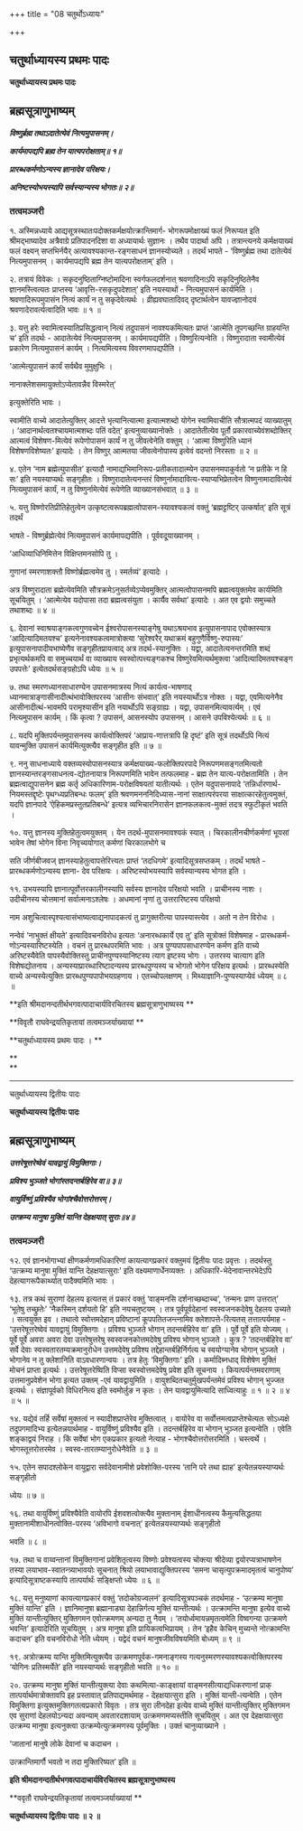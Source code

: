+++
title = "08 चतुर्थोऽध्यायः"

+++


## चतुर्थाध्यायस्य प्रथमः पादः

**चतुर्थाध्यायस्य प्रथमः पादः**

## **ब्रह्मसूत्राणुभाष्यम्**

***विष्णुर्ब्रह्म तथाऽदातेत्येवं नित्यमुपासनम्‌।***

***कार्यमापद्यपि ब्रह्म तेन यात्यपरोक्षताम्‌॥ १॥***

***प्रारब्धकर्मणोऽन्यस्य ज्ञानादेव परिक्षयः।***

***अनिष्टस्योभयस्यापि सर्वस्यान्यस्य भोगतः॥ २॥***

### **तत्वमञ्जरी**

१. अस्मिन्नध्याये आद्यसूत्रस्थातःपदोक्तकर्मक्षयोत्क्रान्तिमार्ग- भोगरूपमोक्षाख्यं फलं निरूप्यत इति श्रीमद्भाष्यादेव अत्रैवाग्रे प्रतिपादनदिशा वा अध्यायार्थः सुज्ञानः । तथैव पादार्था अपि । तत्रान्त्यनये कर्मक्षयाख्यं फलं वक्ष्यन् सप्तभिर्नयैर् अत्यावश्यकान्त-रङ्गसाधनं ज्ञानस्योच्यते । तदर्थं भापते - ‘विष्णुर्ब्रह्म तथा दातेत्येवं नित्यमुपासनम् । कार्यमापद्यपि ब्रह्म तेन यात्यपरोक्षताम्’ इति ।

२. तत्रायं विवेकः । सकृदनुष्ठिताग्निष्टोमादिना स्वर्गफलदर्शनात् श्रवणादिनाऽपि सकृदिनुष्ठितेनैव ज्ञानमस्त्वित्यतः प्राप्तस्य ‘आवृत्ति-रसकृदुपदेशात्’ इति नयस्याथों - नित्यमुपासनं कार्यमिति । श्रवणादिरूपमुपासंन नित्यं कार्यं न तु सकृदेवेत्यर्थः । व्रीह्यवघातादिवद् दृष्टार्थत्वेन यावज्ज्ञानोदयं श्रवणादेरावर्त्यत्वादिति भावः ॥ १ ॥

३. यत्तु हरेः स्वामित्वस्यातिप्रसिद्धत्वान् नित्यं तदुपासनं नावश्यकमित्यतः प्राप्तं ‘आत्मेति तूपगच्छन्ति ग्राहयन्ति च’ इति तदर्थः - आदातेत्येवं नित्यमुपासनम् । कार्यमापद्यपीति । विष्णुरित्यन्वेति । विष्णुरादाता स्वामीत्येवं प्रकारेण नित्यमुपासनं कार्यम् । नित्यमित्यस्य विवरणमापद्यपीति ।

‘आत्मेत्युपासनं कार्यं सर्वथैव मुमुक्षुभिः ।

नानाक्लेशसमायुक्तोऽप्येतावन्नैव विस्मरेत्’

इत्युक्तेरिति भावः ।

स्वामीति वाच्ये आदातेत्युक्तिर् आदत्ते भृत्यानित्यात्मा इत्यात्मशब्दो योगेन स्वामिवाचीति सौत्रात्मपदं व्याख्यातुम् । ‘आदानार्थत्वतश्चायमात्मशब्दः पतिं वदेत्’ इत्यनुव्याख्यानोक्तेः । आदातेतीत्येव पूर्तौ प्रकारवाच्येवंशब्दोक्तिर् आत्मत्वं विशेषण-मित्येवं रूपेणोपासनं कार्यं न तु जीवत्वेनेति वक्तुम् । ‘आत्मा विष्णुरिति ध्यानं विशेषणविशेष्यतः’ इत्यादेः । तेन विष्णुर् आत्मतया जीवत्वेनोपास्य इत्वेवं वदन्तो निरस्ताः ॥ २ ॥

४. एतेन ‘नाम ब्रह्मेत्युपासीत’ इत्यादौ नामाद्यभिमानिरूप-प्रतीकतादात्म्येन उपासनमपाकुर्वतो ‘न प्रतीके न हि सः’ इति नयस्याप्यर्थः सङ्गृहीतः । विष्णुरादातेत्यनन्तरं विष्णुर्नामादावित्य-स्याप्यभिप्रेतत्वेन विष्णुनामादावित्येवं नित्यमुपासनं कार्यं, न तु विष्णुर्नामेत्येवं रूपेणेति व्याख्यानसंभवात् ॥ ३ ॥

५. यत्तु विष्णोरतिप्रीतिहेतुत्वेन उत्कृष्टत्वरूपब्रह्मत्वोपासन-स्यावश्यकत्वं वक्तुं ‘ब्रह्मट्टष्टिर् उत्कर्षात्’ इति सूत्रं तदर्थं

भाषते - विष्णुर्ब्रह्मेत्येवं नित्यमुपासनं कार्यमापद्यपीति । पूर्ववदू्याख्यानम् ।

‘आधिव्याधिनिमित्तेन विक्षिप्तमनसोपि तु ।

गुणानां स्मरणाशक्त्तौ विष्णोर्ब्रह्मत्वमेव तु । स्मर्तव्यं’ इत्यादेः ।

अत्र विष्णुरादाता ब्रह्मेत्येवमिति सौत्रक्रमेऽनुसर्तव्येऽप्येवमुक्तिर् आत्मत्वोपासनमपि ब्रह्मत्वयुक्तमेव कार्यमिति सूचयितुम् । ‘आत्मेत्येव यदोपासा तदा ब्रह्मत्वसंयुता । कार्यैव सर्वथा’ इत्यादेः । अत एव द्वयोः समुच्चते तथाशब्दः ॥ ४ ॥

६. देवानां स्वाश्रयाङ्गकत्वगुणवच्वेन ईश्वरोपासनस्याङ्गेषु यथाऽश्रयभाव इत्युपासनापाद एवोक्तस्यात्र ‘आदित्यादिमतयश्च’ इत्यनेनावश्यकत्वमात्रोक्त्या ‘सुरेश्वरैर् यथाक्रमं बहुगुणैर्विष्णु-रुपास्यः’ इत्युपासनापादीयभाष्येणैव सङ्गृहीतप्रायत्वाद् अत्र तदर्थ-स्यानुक्तिः । यद्वा, आदातेत्यनन्तरमिति शब्दं प्रभृत्यर्थकमपि वा समुच्चयार्थं वा व्याख्याय स्वस्वोत्पत्त्यङ्गकश्च विष्णुरेवमित्यर्थमुक्त्वा ‘आदित्यादिमतयश्चङ्ग उपपत्तेः’ इत्येतदर्थसङ्ग्रहोऽपि ध्येयः ॥ ५ ॥

७. तथा स्मरणध्यानसाधारण्येन उपासनमात्रस्य नित्यं कार्यत्व-भाषणाद् ध्यानमात्राङ्गासीनादीत्थंभावोक्तिपरस्य ‘आसीनः संभवात्’ इति नयस्यार्थोऽत्र नोक्तः । यद्वा, एवमित्यनेनैव आसीनादीत्थं-भावमपि परामृश्यासीन इति नयार्थोऽपि सङ्ग्राह्यः । यद्वा, उपासनमित्यावर्त्यम् । एवं नित्यमुपासन कार्यम् । किं कृत्वा ? उपासनं, आसनस्योप उपासनम् । आसने उपविश्येत्यर्थः ॥ ६ ॥

८. यदपि मुक्तिपर्यन्तमुपासनस्य कार्यत्वोक्तिपरं ‘आप्राय-णात्तत्रापि हि दृष्टं’ इति सूत्रं तदर्थोऽपि नित्यं यावन्मुक्ति उपासनं कार्यमित्युक्त्यैव सङ्गृहीत इति ॥ ७ ॥

९. ननु साधनाध्याये वक्तव्यस्योपासनस्यात्र कर्मक्षयाख्य-फलोक्तिपरपादे निरूपणमसङ्गतमित्यतो ज्ञानस्यान्तरङ्गसाधनत्व-द्योतनायात्र निरूपणमिति भावेन तत्फलमाह - ब्रह्म तेन यात्य-परोक्षतामिति । तेन ब्रह्मत्वाद्युपासनेन ब्रह्म कर्तृ अधिकारिणाम-परोक्षविषयतां यातीत्यर्थः । एतेन यदुपासनापादे ‘तन्निर्धारणार्थ-नियमस्तद्दृष्टेः पृथग्ध्यप्रतिबन्धः फलम्’ इति श्रवणमनननिदिध्यास-नानां साक्षात्परंपरया साक्षात्कारहेतुत्वमुक्तं, यदपि ज्ञानपादे ‘ऐहिकमप्रस्तुतप्रतिबन्धे’ इत्यत्र व्यभिचारनिरासेन ज्ञानफलकत्व-मुक्तं तदत्र स्फुटीकृतं भवति ।

१०. यत्तु ज्ञानस्य मुक्तिहेतुत्वमयुक्तम् । येन तदर्थ-मुपासनमावश्यकं स्यात् । चिरकालीनचीर्णकर्मणां भूयसां भावेन तेषां भोगेन विना निवृच्ययोगात् कर्मणां चिरकालभोगे च

सति जीर्णबीजवज् ज्ञानस्याहेतुत्वापत्तेरित्त्यतः प्राप्तं ‘तदधिगमे’ इत्यादिसूत्रसप्तकम् । तदर्थं भाषते - प्रारब्धकर्मणोऽन्यस्य ज्ञाना- देव परिक्षयः । अरिष्टस्योभयस्यापि सर्वस्यान्यस्य भोगत इति ।

११. उभयस्यापि ज्ञानात्पूर्वोत्तरकालीनस्यापि सर्वस्य ज्ञानादेव परिक्षयो भवति । प्राचीनस्य नाशः । उदीचीनस्य चोत्तमानां सर्वात्मनाऽश्लेषः । अधमानां नृणां तु उत्तरारिष्टस्य परिक्षयो

नाम अशुचित्वास्पृश्यत्वासंभाष्यत्वाद्यनापादकत्वं तु प्रागुक्तरीत्या पापस्यास्त्येव । अतो न तेन विरोधः ।

नन्वेवं ‘नाभुक्तं क्षीयते’ इत्यादिवचनविरोध इत्यतः ‘अनारब्धकार्ये एव तु’ इति सूत्रोक्तं विशेषमाह - प्रारब्धकर्म-णोऽन्यस्यारिष्टस्येति । वचनं तु प्रारब्धपरमिति भावः । अत्र पुण्यपापसाधारण्येन कर्मण इति वाच्ये अरिष्टस्यैवेति पापस्यैवोक्तिस्तु प्राचीनपुण्यस्यानिष्टस्य त्याग इष्टस्य भोगः । उत्तरस्य चात्याग इति विशेषद्योतनाय । अन्यस्याप्रारब्धारिष्टादन्यस्य प्रारब्धपुण्यस्य च भोगतो भोगेन परिक्षय इत्यर्थः । प्रारब्धस्येति वाच्ये अन्यस्येत्युक्तिः प्रारब्धपुण्यपापोभयग्रहणाय । एतच्चोपलक्षणम् । मिथ्याज्ञानि-पुण्यस्याप्येवं ध्येयम् ॥ ८ ॥

**इति श्रीमदानन्दतीर्थभगवत्पादाचार्यविरचितस्य ब्रह्मसूत्राणुभाष्यस्य **

**विवृतौ राघवेन्द्रयतिकृतायां तत्वमञ्जर्याख्यायां **

**चतुर्थाध्यायस्य प्रथमः पादः । **

**  
**

------------------------------------------------------------------------

चतुर्थाध्यायस्य द्वितीयः पादः

**चतुर्थाध्यायस्य द्वितीयः पादः**

## **ब्रह्मसूत्राणुभाष्यम्**

***उत्तरेषूत्तरेष्वेवं यावद्वायुं विमुक्तिगाः।***

***प्रविश्य भुञ्जते भोगांस्तदन्तर्बहिरेव वा॥ ३॥***

***वायुर्विष्णुं प्रविश्यैव भोगांश्चैवोत्तरोत्तरम्‌।***

***उत्क्रम्य मानुषा मुक्तिं यान्ति देहक्षयात् सुराः॥४॥***

### **तत्वमञ्जरी**

१२. एवं ज्ञानभोगाभ्यां क्षीणकर्मणामधिकारिणां कायत्यागप्रकारं वक्तुमयं द्वितीयः पादः प्रवृत्तः । तदर्थस्तु ‘उत्क्रम्य मानुषा मुक्तिं यान्ति देहक्षयात्सुराः’ इति वक्ष्यमाणार्धेनव्यक्तः । अधिकारि-भेदेनावान्तरभेदेऽपि देहत्यागरूपैकार्थ्यात् पादैक्यमिति भावः ।

१३. तत्र कथं सुराणां देहलय इत्यतस् तं प्रकारं वक्तुं ‘वाङ्मनसि दर्शनाच्छब्दाच्च’, ‘तन्मनः प्राण उत्तरात्’ ‘भूतेषु तच्छ्रुतेः’ ‘नैकस्मिन् दर्शयतो हि’ इति नयचतुष्टयम् । तत्र पूर्वपूर्वदेहानां स्वस्वजनकदेवेषु देहलय उच्यते । सत्वयुक्त इव । तथात्वे स्वोत्तमदेहान् प्रविष्टानां कूपपतितजन्त्नामिव क्लेशापत्ते-रित्यतस् तत्तात्पर्यमाह - ‘उत्तरेषूत्तरेष्वेवं यावद्वायुं विमुक्तिगाः । प्रविश्य भुञ्जते भोगान् तदन्तर्बहिरेव वा’ इति । पूर्वे पूर्वे इति योज्यम् । पूर्वे पूर्वे अवरा अवरा देवा उत्तरेषुत्तरेषु स्वस्वजनकोत्तमदेवेषु प्रविश्य भोगान् भुञ्जते । कुत्र ? ‘तदन्तर्बहिरेव वा’ सर्वे देवाः स्वस्वतारतम्यक्रमानुरोधेन उत्तमदेवेषु प्रविश्य तद्देहान्तर्बहिर्निर्गत्य च स्वयोग्यानेव भोगान् भुञ्जते । भोगानेव न तु क्लेशानिति वाऽवधारणान्वयः । तत्र हेतुः ‘विमुक्तिगाः’ इति । कर्मादिब्नधाद् विशेषेण मुक्तिं मोचनं प्राप्ता इत्यर्थः । उत्तरेषूत्तरेष्विति विप्सा स्वस्वोत्तमदेवेषु प्रवेश इति सूचनाय । कियत्पर्यन्तमवराणाम् उत्तमानुप्रवेशेन भोगा इत्यत उक्तम् -एवं यावद्वायुमिति । वायुशब्दितचतुर्मुखपर्यन्तमेवं प्रविश्य भोगान् भुज्जत इत्यर्थः । संज्ञापूर्वको विधिरनित्य इति स्वमोर्लुङ न कृतः । तेन यावद्वायुमित्यादि साध्वित्याहुः ॥ १ ॥ २ ॥ ४ ॥ ५ ॥

१४. यद्येवं तर्हि सर्वेषां मुक्तत्वं न स्यादीशप्राप्तेरेव मुक्तित्वात् । वायोरेव वा सर्वोत्तमत्वप्राप्तेश्चेत्यतः सोऽध्यक्षे तदुपगमादिभ्य इत्येतन्नयार्थमाह - वायुर्विष्णुं प्रविश्यैव इति । तदन्तर्बहिरेव वा भोगान् भुञ्जत इत्यन्वेति । एवेति शङ्काद्वयं निराह । किं सर्वेषां भोग एकप्रकार इत्यतो नेत्याह - भोगश्चैवोत्तरोत्तरमिति । चस्त्वर्थे । भोगस्तूत्तरोत्तरमेव । स्वस्व-तारतम्यानुरोधेनैवेति ॥ ३ ॥

१५. एतेन सपादश्लोकेन वायुद्वारा सर्वदेवानामीशे प्रवेशोक्ति-परस्य ‘तानि परे तथा ह्याह’ इत्येतन्नयस्याप्यर्थः सङ्गृहीतो

ध्येयः ॥ ७ ॥

१६. तथा वायुर्विष्णुं प्रविश्यैवेति वायोरपि ईशवशत्वोक्त्यैव मुक्तानाम् ईशाधीनत्वस्य कैमुत्यसिद्धतया मुक्तानामीशाधीनत्वोक्ति-परस्य ‘अविभागो वचनात्’ इत्येतन्नयस्याप्यर्थः सङ्गृहीतो

भवति ॥ ८ ॥

१७. तथा च वाय्वन्तानां विमुक्तिगानां प्रवेशितृत्वस्य विष्णोः प्रवेश्यत्वस्य चोक्त्या श्रीदेव्या द्वयोरप्यत्राभाषणेन तस्या लयाभाव-स्वातन्त्र्याभावयोः सूचनात् श्रियो लयाभावाद्युक्तिपरस्य ‘समना चासृत्युपक्रमादमृतत्वं चानुपोष्य’ इत्यादिसूत्राष्टकस्यापि तात्पर्यार्थंः सङ्क्षिप्तो ध्येयः ॥ ६ ॥

१८. यत्तु मनुष्याणां कायत्यागप्रकारं वक्तुं ‘तदोकोग्रज्वलनं’ इत्यादिसूत्रपञ्चकं तदर्थमाह - ‘उत्क्रम्य मानुषा मुक्तिं यान्ति’ इति । ज्ञानिमानुषा ब्रह्मानाड्या देहान्निर्गत्य मुक्तिं यान्तीत्यर्थः । उत्क्रामन्ति मानुषा इत्येव वाच्ये मुक्तिं यान्तीत्युक्तिर् मुक्तिगमन एवोत्क्रमणम् अन्यदा तु नैवम् । ‘तयोर्ध्वमायन्नमृतत्वमेति विष्वगन्या उत्क्रमणे भवन्ति’ इत्यादेरिति सूचयितुम् । अत्र मानुषा इति प्रायिकत्वभिप्रायम् । तेन ‘इहैव केचिन् मुच्यन्ते नोत्क्रामन्ति कदाचन’ इति वचनविरोधो नेति ध्येयम् । यद्वेदं वचनं मानुषजीवविषयमिति बोध्यम् ॥ ९ ॥

१९. अत्रोत्क्रम्य यान्ति मुक्तिमित्युक्त्यैव उत्क्रमणपूर्वक-गमनाङ्गस्य गत्यनुस्मरणस्यावश्यकत्वोक्तिपरस्य ‘योगिनः प्रतिस्मर्येते’ इति नयस्याप्यर्थः सङ्गृहीतो भवति ॥ १० ॥

२०. उत्क्रम्य मानुषा मुक्तिं यान्तीत्युक्त्या देवाः कथमित्या-काङ्क्षायां वाङ्मनसीत्याद्यधिकरणानां प्राक् तात्पर्यार्थमात्रोक्तावपि इह प्रस्तावात् प्रतिपाद्यमर्थमाह - देहक्षयात्सुरा इति । मुक्तिं यान्ती-त्यन्वेति । एतेन विमुक्तिगा इत्युक्तमुक्तिगतत्वप्रकारो विवृतः । तत्र सुरा लीनदेहा इत्येव वाच्ये मुक्तिं यान्तीत्युक्तिर् मुक्तिगमन एव सुराणां देहलयोऽन्यदा अवन्याम् अवतारदशायाम् उत्क्रमणमप्यस्तीति सूचयितुम् । अत एव देहक्षयात्सुरा उत्क्रम्य मानुषा इत्यनुक्त्वा उत्क्रम्येत्युत्क्रमणस्य पूर्वमुक्तिः । उक्तं चानुव्याख्याने ।

‘जातानां मानुषे लोके देवानां च कदाचन ।

उत्क्रान्तिमार्गौ भवतो न तदा मुक्तिरिष्यत’ इति ॥

**इति श्रीमदानन्दतीर्थभगवत्पादाचार्यविरचितस्य ब्रह्मसूत्राणुभाष्यस्य**

**ववृतौ राघवेन्द्रयतिकृतायां तत्वमञ्जर्याख्यायां **

**चतुर्थाध्यायस्य द्वितीयः पादः ॥ २ ॥**

